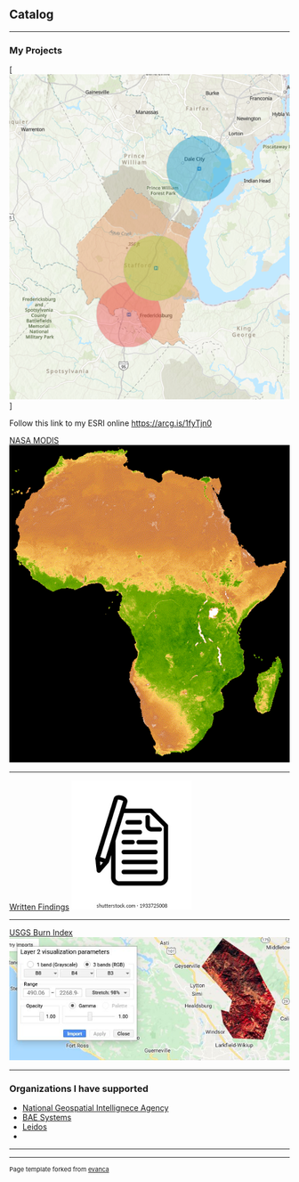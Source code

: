 ## Catalog

---

### My Projects
[![Stafford Hospitals](images/map_overview.PNG)] 

Follow this link to my ESRI online  https://arcg.is/1fyTjn0

[NASA MODIS](/sample_page)
<img src="images/Africa_gif.gif?raw=true"/>

---
[Written Findings](/pdf/Term_prj.pdf)
<img src="images/logo2.png?raw=true"/>

---
[USGS Burn Index](https://www.usgs.gov/)
<img src="images/dummy_thumbnail.JPG?raw=true"/>

---

### Organizations I have supported

- [National Geospatial Intellignece Agency](https://www.nga.mil/)
- [BAE Systems](https://www.baesystems.com/)
- [Leidos](https://www.leidos.com/)
- 


---




---
<p style="font-size:11px">Page template forked from <a href="https://github.com/evanca/quick-portfolio">evanca</a></p>
<!-- Remove above link if you don't want to attibute -->
